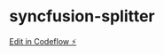 # syncfusion-splitter

[Edit in Codeflow ⚡️](https://stackblitz.com/~/github.com/Mitesh1711/syncfusion-splitter)
